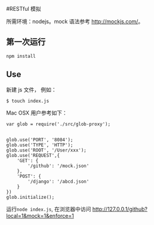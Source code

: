 #RESTful 模拟

所需环境：nodejs。mock 语法参考 <http://mockjs.com/>。

## 第一次运行
`npm install`

## Use
新建 js 文件， 例如：

    $ touch index.js   

Mac OSX 用户参考如下：

	var glob = require('./src/glob-proxy');


	glob.use('PORT', '8084');
	glob.use('TYPE', 'HTTP');
	glob.use('ROOT', '/User/xxx');
	glob.use('REQUEST',{
		'GET': {
			'/github': '/mock.json'
		},
		'POST': {
			'/django': '/abcd.json'
		}
	})
	glob.initialize();

运行`node index.js`, 在浏览器中访问 <http://127.0.0.1/github?local=1&mock=1&enforce=1>
